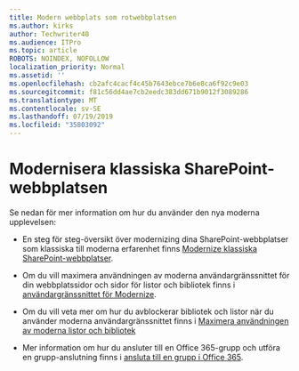 ```yaml
---
title: Modern webbplats som rotwebbplatsen
ms.author: kirks
author: Techwriter40
ms.audience: ITPro
ms.topic: article
ROBOTS: NOINDEX, NOFOLLOW
localization_priority: Normal
ms.assetid: ''
ms.openlocfilehash: cb2afc4cacf4c45b7643ebce7b6e8ca6f92c9e03
ms.sourcegitcommit: f81c56dd4ae7cb2eedc383dd671b9012f3089286
ms.translationtype: MT
ms.contentlocale: sv-SE
ms.lasthandoff: 07/19/2019
ms.locfileid: "35803092"
---
```

# <a name="modernize-your-classic-sharepoint-site"></a>Modernisera klassiska SharePoint-webbplatsen

Se nedan för mer information om hur du använder den nya moderna upplevelsen:

- En steg för steg-översikt över modernizing dina SharePoint-webbplatser som klassiska till moderna erfarenhet finns [Modernize klassiska SharePoint-webbplatser](https://docs.microsoft.com/sharepoint/dev/transform/modernize-classic-sites).

- Om du vill maximera användningen av moderna användargränssnittet för din webbplatssidor och sidor för listor och bibliotek finns i [användargränssnittet för Modernize](https://docs.microsoft.com/sharepoint/dev/transform/modernize-userinterface). 

- Om du vill veta mer om hur du avblockerar bibliotek och listor när du använder moderna användargränssnittet finns i [Maximera användningen av moderna listor och bibliotek](https://docs.microsoft.com/sharepoint/dev/transform/modernize-userinterface-lists-and-libraries)

- Mer information om hur du ansluter till en Office 365-grupp och utföra en grupp-anslutning finns i [ansluta till en grupp i Office 365](https://docs.microsoft.com/sharepoint/dev/transform/modernize-connect-to-office365-group).
